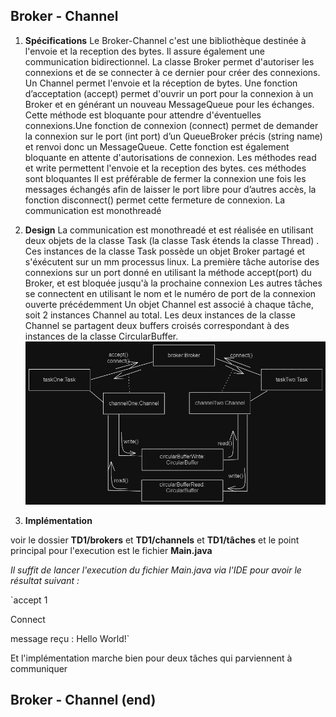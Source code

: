 ## Broker - Channel

1.	**Spécifications**
Le Broker-Channel c'est une bibliothèque destinée à l'envoie et la reception des bytes. Il assure également
une communication bidirectionnel.
La classe Broker permet d'autoriser les connexions et de se connecter à ce dernier pour créer des connexions.
Un Channel permet l'envoie et la réception de bytes.
Une fonction d’acceptation (accept) permet d'ouvrir un port pour la connexion à un 
Broker et en générant un nouveau MessageQueue pour les échanges. Cette méthode est bloquante pour 
attendre d'éventuelles connexions.Une fonction de connexion (connect) permet de demander la connexion sur le port (int port) d’un
QueueBroker précis (string name) et renvoi donc un MessageQueue. Cette fonction est également bloquante en attente 
d'autorisations de connexion.
Les méthodes read et write permettent l'envoie et la reception des bytes. ces méthodes sont bloquantes
Il est préférable de fermer la connexion une fois les messages échangés afin de laisser le port libre
pour d’autres accès, la fonction disconnect() permet cette fermeture de connexion. La communication est monothreadé

2.	**Design**
La communication est monothreadé et est réalisée en utilisant deux objets de la classe Task 
(la classe Task étends la classe Thread) . Ces instances de la classe Task possède un objet Broker 
partagé et s'éxécutent sur un mm processus linux. La première tâche autorise des connexions sur un port 
donné en utilisant la méthode accept(port) du Broker, et est bloquée jusqu'à la prochaine connexion
Les autres tâches se connectent en utilisant le nom et le numéro de port de la connexion ouverte 
précédemment Un objet Channel est associé à chaque tâche, soit 2 instances Channel au total. 
Les deux instances de la classe Channel se partagent deux buffers croisés correspondant à des 
instances de la classe CircularBuffer.
![./design_broker_channel.png](design_broker_channel.png)

3.	**Implémentation**

voir le dossier **TD1/brokers** et **TD1/channels** et **TD1/tâches** 
et le point principal pour l'execution est le fichier **Main.java**

*Il suffit de lancer l'execution du fichier Main.java via l'IDE pour avoir le résultat suivant :*

`accept 1

 Connect
 
 message reçu : Hello World!`
 
 Et l'implémentation marche bien pour deux tâches qui parviennent à communiquer
 
 
 ## Broker - Channel (end)